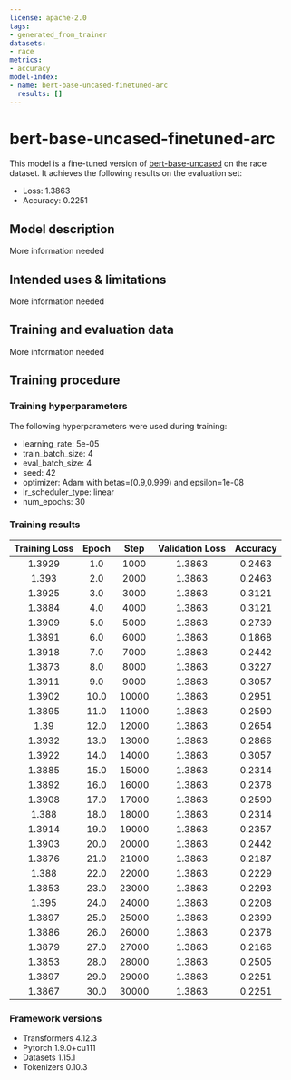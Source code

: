 ```yaml
---
license: apache-2.0
tags:
- generated_from_trainer
datasets:
- race
metrics:
- accuracy
model-index:
- name: bert-base-uncased-finetuned-arc
  results: []
---
```


<!-- This model card has been generated automatically according to the information the Trainer had access to. You
should probably proofread and complete it, then remove this comment. -->

# bert-base-uncased-finetuned-arc

This model is a fine-tuned version of [bert-base-uncased](https://huggingface.co/bert-base-uncased) on the race dataset.
It achieves the following results on the evaluation set:
- Loss: 1.3863
- Accuracy: 0.2251

## Model description

More information needed

## Intended uses & limitations

More information needed

## Training and evaluation data

More information needed

## Training procedure

### Training hyperparameters

The following hyperparameters were used during training:
- learning_rate: 5e-05
- train_batch_size: 4
- eval_batch_size: 4
- seed: 42
- optimizer: Adam with betas=(0.9,0.999) and epsilon=1e-08
- lr_scheduler_type: linear
- num_epochs: 30

### Training results

| Training Loss | Epoch | Step  | Validation Loss | Accuracy |
|:-------------:|:-----:|:-----:|:---------------:|:--------:|
| 1.3929        | 1.0   | 1000  | 1.3863          | 0.2463   |
| 1.393         | 2.0   | 2000  | 1.3863          | 0.2463   |
| 1.3925        | 3.0   | 3000  | 1.3863          | 0.3121   |
| 1.3884        | 4.0   | 4000  | 1.3863          | 0.3121   |
| 1.3909        | 5.0   | 5000  | 1.3863          | 0.2739   |
| 1.3891        | 6.0   | 6000  | 1.3863          | 0.1868   |
| 1.3918        | 7.0   | 7000  | 1.3863          | 0.2442   |
| 1.3873        | 8.0   | 8000  | 1.3863          | 0.3227   |
| 1.3911        | 9.0   | 9000  | 1.3863          | 0.3057   |
| 1.3902        | 10.0  | 10000 | 1.3863          | 0.2951   |
| 1.3895        | 11.0  | 11000 | 1.3863          | 0.2590   |
| 1.39          | 12.0  | 12000 | 1.3863          | 0.2654   |
| 1.3932        | 13.0  | 13000 | 1.3863          | 0.2866   |
| 1.3922        | 14.0  | 14000 | 1.3863          | 0.3057   |
| 1.3885        | 15.0  | 15000 | 1.3863          | 0.2314   |
| 1.3892        | 16.0  | 16000 | 1.3863          | 0.2378   |
| 1.3908        | 17.0  | 17000 | 1.3863          | 0.2590   |
| 1.388         | 18.0  | 18000 | 1.3863          | 0.2314   |
| 1.3914        | 19.0  | 19000 | 1.3863          | 0.2357   |
| 1.3903        | 20.0  | 20000 | 1.3863          | 0.2442   |
| 1.3876        | 21.0  | 21000 | 1.3863          | 0.2187   |
| 1.388         | 22.0  | 22000 | 1.3863          | 0.2229   |
| 1.3853        | 23.0  | 23000 | 1.3863          | 0.2293   |
| 1.395         | 24.0  | 24000 | 1.3863          | 0.2208   |
| 1.3897        | 25.0  | 25000 | 1.3863          | 0.2399   |
| 1.3886        | 26.0  | 26000 | 1.3863          | 0.2378   |
| 1.3879        | 27.0  | 27000 | 1.3863          | 0.2166   |
| 1.3853        | 28.0  | 28000 | 1.3863          | 0.2505   |
| 1.3897        | 29.0  | 29000 | 1.3863          | 0.2251   |
| 1.3867        | 30.0  | 30000 | 1.3863          | 0.2251   |


### Framework versions

- Transformers 4.12.3
- Pytorch 1.9.0+cu111
- Datasets 1.15.1
- Tokenizers 0.10.3
